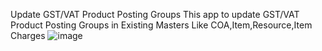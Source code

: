 Update GST/VAT Product Posting Groups
This app to update GST/VAT Product Posting Groups in Existing Masters Like COA,Item,Resource,Item Charges
![image](https://user-images.githubusercontent.com/101104177/206363530-1c6ca2e8-653c-4df8-b681-8f90403cd30b.png)
